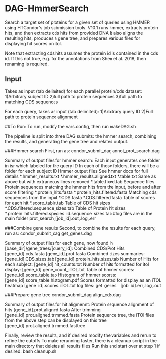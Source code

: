 # DAG-HmmerSearch
Search a target set of proteins for a given set of queries using HMMER using HTCondor's job submission tools.
V10.1 runs hmmer, extracts protein hits, and then extracts cds hits from provided DNA
It also aligns the resulting hits, produces a gene tree, and prepares various files for displaying hit scores on itol.
 
Note that extracting cds hits assumes the protein id is contained in the cds id.
If this not true, e.g. for the annotations from Shen et al. 2018, then renaming is required.

## Input
Takes as input (tab delimited) for each parallel protein/cds dataset:
1)Arbitrary subject ID
2)full path to protein sequences
3)full path to matching CDS sequences

For each query, takes as input (tab delimited):
1)Arbitrary query ID
2)Full path to protein sequence alignment

##To Run:
To run, modify the vars.config, then run makeDAG.sh

The pipeline is split into three DAG submits: the hmmer search, combining the results, and generating the gene tree and related output.

###Hmmer search
First, run as:
condor_submit_dag annot_prot_search.dag

Summary of output files for hmmer search:
Each input generates one folder in isr which labeled for the query ID
In each of those folders, there will be a folder for each subject ID
Hmmer output files
See hmmer docs for full details
*.hmmer_results.txt
*.hmmer_results.aligned.txt
*.table.txt
Same as above but with extraneous lines removed
*.table.fixed.tab
Sequence files
Protein sequences matching the hmmer hits from the input, before and after score filtering
*.protein_hits.fasta
*.protein_hits.filtered.fasta
Matching cds sequences from the input
*.CDS.fasta
*.CDS.filtered.fasta
Table of scores for each hit
*.score_table.tab
Table of CDS hit sizes
*.CDS.filtered.sequence_sizes.tab
Table of Protein hit sizes
*.protein_hits.filtered.species_id.sequence_sizes.tab
#log files are in the main folder
prot_search_[job_id].out,.log,.err

###Combine gene results
Second, to combine the results for each query, run as:
condor_submit_dag get_genes.dag

Summary of output files for each gene, now found in [base_dir]/gene_trees/[query_id]:
Combined CDS/Prot Hits
[gene_id].cds.fasta
[gene_id].prot.fasta
Combined sizes summaries:
[gene_id].CDS.sizes.tab
[gene_id].protein_hits.sizes.tab
Number of Hits for each subject:
[gene_id].hit_counts.txt
Number of hits formatted for itol display:
[gene_id].gene_count_iTOL.txt
Table of hmmer scores:
[gene_id].score_table.tab
Histogram of hmmer scores:
[gene_id].score_table.histogram.pdf
Scores formatted for display as an iTOL heatmap
[gene_id].scores.iTOL.txt
log files:
get_genes__[job_id].err,.log,.out


###Prepare gene tree
condor_submit_dag align_cds.dag

Summary of output files for hit aligmennt:
Protein sequence alignment of hits
[gene_id].prot.aligned.fasta
After trimming
[gene_id].prot.aligned.trimmed.fasta
Protein sequence tree, the iTOl files from the above step can be displayed on this tree
[gene_id].prot.aligned.trimmed.fasttree

Finally, review the results, and if desired modify the variables and rerun to refine the cutoffs
To make rerunning faster, there is a cleanup script in the main directory that deletes all results files
Run this and start over at step 1 if desired:
bash cleanup.sh
